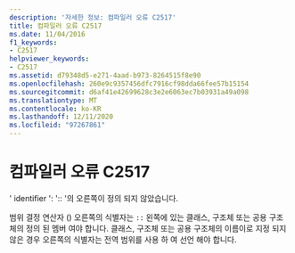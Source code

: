 ```yaml
---
description: '자세한 정보: 컴파일러 오류 C2517'
title: 컴파일러 오류 C2517
ms.date: 11/04/2016
f1_keywords:
- C2517
helpviewer_keywords:
- C2517
ms.assetid: d79348d5-e271-4aad-b973-8264515f8e90
ms.openlocfilehash: 260e9c9357456dfc7916cf98dda66fee57b15154
ms.sourcegitcommit: d6af41e42699628c3e2e6063ec7b03931a49a098
ms.translationtype: MT
ms.contentlocale: ko-KR
ms.lasthandoff: 12/11/2020
ms.locfileid: "97267861"
---
```

# <a name="compiler-error-c2517"></a>컴파일러 오류 C2517

' identifier ': ':: '의 오른쪽이 정의 되지 않았습니다.

범위 결정 연산자 () 오른쪽의 식별자는 `::` 왼쪽에 있는 클래스, 구조체 또는 공용 구조체의 정의 된 멤버 여야 합니다. 클래스, 구조체 또는 공용 구조체의 이름이로 지정 되지 않은 경우 오른쪽의 식별자는 전역 범위를 사용 하 여 선언 해야 합니다.
